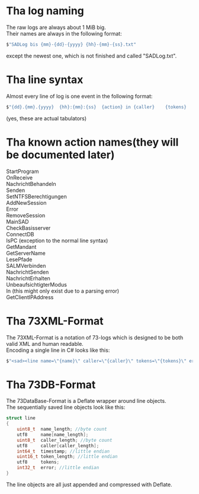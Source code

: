 # Tha log naming
The raw logs are always about 1 MiB big.  
Their names are always in the following format:  
```cs
$"SADLog bis {mm}-{dd}-{yyyy} {hh}-{mm}-{ss}.txt"
```
except the newest one, which is not finished and called "SADLog.txt".  

# Tha line syntax
Almost every line of log is one event in the following format:  
```cs
$"{dd}.{mm}.{yyyy}	{hh}:{mm}:{ss}	{action} in {caller}	{tokens}	{error}"
```
(yes, these are actual tabulators)

# Tha known action names(they will be documented later)  
StartProgram  
OnReceive  
NachrichtBehandeln  
Senden  
SetNTFSBerechtigungen  
AddNewSession  
Error  
RemoveSession  
MainSAD  
CheckBasisserver  
ConnectDB  
IsPC (exception to the normal line syntax)  
GetMandant  
GetServerName  
LesePfade  
SALMVerbinden  
NachrichtSenden  
NachrichtErhalten  
UnbeaufsichtigterModus  
In (this might only exist due to a parsing error)  
GetClientIPAddress  

# Tha 73XML-Format
The 73XML-Format is a notation of 73-logs which is designed to be both valid XML and human readable.  
Encoding a single line in C# looks like this:  
```cs
$"<sad><line name=\"{name}\" caller=\"{caller}\" tokens=\"{tokens}\" error=\"{error}\" /></sad>"
```

# Tha 73DB-Format
The 73DataBase-Format is a Deflate wrapper around line objects.  
The sequentially saved line objects look like this:
```c
struct line
{
	uint8_t  name_length; //byte count
	utf8     name[name_length];
	uint8_t  caller_length; //byte count
	utf8     caller[caller_length];
	int64_t  timestamp; //little endian
	uint16_t token_length; //little endian
	utf8     tokens;
	int32_t  error; //little endian
}
```
The line objects are all just appended and compressed with Deflate.
